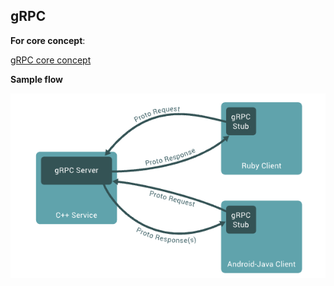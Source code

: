 ## gRPC

**For core concept**:

[gRPC core concept](https://grpc.io/docs/what-is-grpc/core-concepts/)

**Sample flow**

![Flow](images/image.png)
